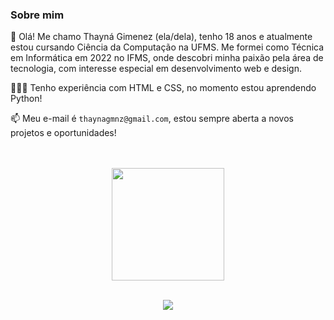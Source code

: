 ### Sobre mim

🌺 Olá! Me chamo Thayná Gimenez (ela/dela), tenho 18 anos e atualmente estou cursando Ciência da Computação na UFMS. Me formei como Técnica em Informática em 2022 no IFMS, onde descobri minha paixão pela área de tecnologia, com interesse especial em desenvolvimento web e design.

👩🏼‍💻 Tenho experiência com HTML e CSS, no momento estou aprendendo Python!

📫 Meu e-mail é `thaynagmnz@gmail.com`, estou sempre aberta a novos projetos e oportunidades!

<div align="center">

  <br/>
  <br/>
  <a href="https://github.com/thayna-gimenez">


  <img height="180em" src="https://github-readme-stats.vercel.app/api/top-langs/?username=thayna-gimenez&layout=compact&langs_count=7&theme=swift"/>

  <br/>
  <br/>

<p><img align="center" src="https://github-readme-streak-stats.herokuapp.com/?user=thayna-gimenez&layout=compact&langs_count=7&theme=swift" /></p>
</div>
